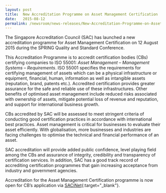 ```yaml
---
layout: post
title:  New Accreditation Programme on Asset Management Certification
date:   2015-08-12
permalink: /newsroom/news-releases/New-Accreditation-Programme-on-Asset-Management-Certification
---
```


The Singapore Accreditation Council (SAC) has launched a new accreditation programme for Asset Management Certification on 12 August 2015 during the SPRING Quality and Standard Conference. 
 
This Accreditation Programme is to accredit certification bodies (CBs) certifying companies to ISO 55001: *Asset Management – Management Systems – Requirements*. ISO 55001 specifies the requirements for certifying management of assets which can be a physical infrastructure or equipment, financial, human, information as well as intangible assets (reputation, brand, patents etc.). Accredited certification provides greater assurance for the safe and reliable use of these infrastructures. Other benefits of optimised asset management include reduced risks associated with ownership of assets, mitigate potential loss of revenue and reputation, and support for international business growth.
 
CBs accredited by SAC will be assessed to meet stringent criteria of conducting good certification practices in accordance with international best practices. Asset management is critical for businesses to evaluate their asset efficiently. With globalisation, more businesses and industries are facing challenges to optimise the technical and financial performance of an asset.
 
SAC accreditation will provide added public confidence, level playing field among the CBs and assurance of integrity, credibility and transparency of certification services. In addition, SAC has a good track record of accrediting certification programmes that gain increasing acceptance from  industry and government agencies.
 
Accreditation for the Asset Management Certification programme is now open for CB’s application via [SACiNet](https://sacinet.enterprisesg.gov.sg/sac/forms/sacinet/sacinet-logon-external.form){:target="_blank"}.
